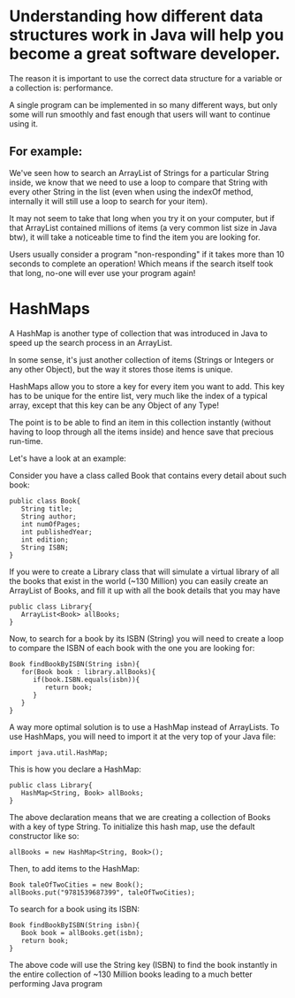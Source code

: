 # Understanding how different data structures work in Java will help you become a great software developer. 
The reason it is important to use the correct data structure for a variable or a collection is: performance.

A single program can be implemented in so many different ways, but only some will run smoothly and fast enough 
that users will want to continue using it.

## For example:
We've seen how to search an ArrayList of Strings for a particular String inside, we know that we need to use a 
loop to compare that String with every other String in the list (even when using the indexOf method, internally 
it will still use a loop to search for your item).

It may not seem to take that long when you try it on your computer, but if that ArrayList contained millions of 
items (a very common list size in Java btw), it will take a noticeable time to find the item you are looking for.

Users usually consider a program "non-responding" if it takes more than 10 seconds to complete an operation! Which 
means if the search itself took that long, no-one will ever use your program again!

# HashMaps
A HashMap is another type of collection that was introduced in Java to speed up the search process in an ArrayList.

In some sense, it's just another collection of items (Strings or Integers or any other Object), 
but the way it stores those items is unique.

HashMaps allow you to store a key for every item you want to add. This key has to be unique for the entire list, 
very much like the index of a typical array, except that this key can be any Object of any Type!

The point is to be able to find an item in this collection instantly (without having to loop through all the items 
inside) and hence save that precious run-time.

Let's have a look at an example:

Consider you have a class called Book that contains every detail about such book:
```
public class Book{
   String title;
   String author;
   int numOfPages;
   int publishedYear;
   int edition;
   String ISBN;
}
```
If you were to create a Library class that will simulate a virtual library of all the books that exist in the world (~130 Million) 
you can easily create an ArrayList of Books, and fill it up with all the book details that you may have

```
public class Library{
   ArrayList<Book> allBooks;
}
```
Now, to search for a book by its ISBN (String) you will need to create a loop to compare the ISBN of each book with the one you are looking for:
```
Book findBookByISBN(String isbn){
   for(Book book : library.allBooks){
      if(book.ISBN.equals(isbn)){
         return book;
      }
   }
}
```
A way more optimal solution is to use a HashMap instead of ArrayLists. To use HashMaps, you will need to import it at the very top of your Java file:
```
import java.util.HashMap;
```
This is how you declare a HashMap:
```
public class Library{
   HashMap<String, Book> allBooks;
}
```
The above declaration means that we are creating a collection of Books with a key of type String.
To initialize this hash map, use the default constructor like so:
```
allBooks = new HashMap<String, Book>();
```
Then, to add items to the HashMap:
```
Book taleOfTwoCities = new Book();
allBooks.put("9781539687399", taleOfTwoCities);
```

To search for a book using its ISBN:

```
Book findBookByISBN(String isbn){
   Book book = allBooks.get(isbn);
   return book;
}
```
The above code will use the String key (ISBN) to find the book instantly in the entire collection of ~130 Million 
books leading to a much better performing Java program
